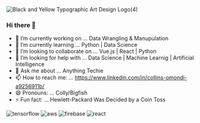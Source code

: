 ![Black and Yellow Typographic Art   Design Logo(4)](https://user-images.githubusercontent.com/41758123/132143215-a06642f3-7985-4195-8faf-c64a290990d2.png)

### Hi there 👋

- 🔭 I’m currently working on ... Data Wrangling & Manupulation
- 🌱 I’m currently learning ... Python | Data Science 
- 👯 I’m looking to collaborate on ... Vue.js | React | Python
- 🤔 I’m looking for help with ... Data Science | Machine Learnig | Artificial Intelligence
- 💬 Ask me about ... Anything Techie
- 📫 How to reach me: ... https://www.linkedin.com/in/collins-omondi-a9256911b/
- 😄 Pronouns: ... Colly/Bigfish
- ⚡ Fun fact: ... Hewlett-Packard Was Decided by a Coin Toss


![tensorflow](https://user-images.githubusercontent.com/41758123/132144035-60b2c761-b881-4e83-b241-8b2ee0c7f591.png)
![aws](https://user-images.githubusercontent.com/41758123/132144039-42df0f67-d5a5-4d5b-acba-09af968223c7.png)
![firebase](https://user-images.githubusercontent.com/41758123/132144043-bb692f19-a82e-47b0-8d8d-12fca4629484.png)
![react](https://user-images.githubusercontent.com/41758123/132144049-a5c54c6d-a625-4671-93f1-0c2cbaae9c5c.png)



<!--
**ColloBigfish/collobigfish** is a ✨ _special_ ✨ repository because its `README.md` (this file) appears on your GitHub profile.

Here are some ideas to get you started:

- 🔭 I’m currently working on ... Data Wrangling & Manupulation
- 🌱 I’m currently learning ... Python | Data Science 
- 👯 I’m looking to collaborate on ... Vue.js | React | Python
- 🤔 I’m looking for help with ... Data Science | Machine Learnig | Artificial Intelligence
- 💬 Ask me about ... Anything Techie
- 📫 How to reach me: ... https://www.linkedin.com/in/collins-omondi-a9256911b/
- 😄 Pronouns: ... Colly/Bigfish
- ⚡ Fun fact: ... Hewlett-Packard Was Decided by a Coin Toss
-->
